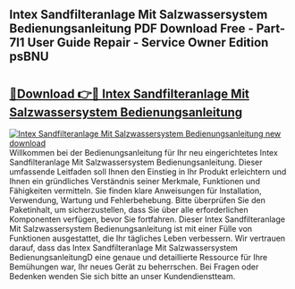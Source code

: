 ## Intex Sandfilteranlage Mit Salzwassersystem Bedienungsanleitung PDF Download Free - Part-7I1 User Guide Repair - Service Owner Edition psBNU

# <h2><a href="http://df62i9.blite.top/?on=Intex+Sandfilteranlage+Mit+Salzwassersystem+Bedienungsanleitung">🔗Download 👉🔴 Intex Sandfilteranlage Mit Salzwassersystem Bedienungsanleitung</a></h2>

[![Intex Sandfilteranlage Mit Salzwassersystem Bedienungsanleitung new download](https://i.imgur.com/lujVjoI.png)](http://df62i9.blite.top/?on=Intex+Sandfilteranlage+Mit+Salzwassersystem+Bedienungsanleitung)
Willkommen bei der Bedienungsanleitung für Ihr neu eingerichtetes Intex Sandfilteranlage Mit Salzwassersystem Bedienungsanleitung. Dieser umfassende Leitfaden soll Ihnen den Einstieg in Ihr Produkt erleichtern und Ihnen ein gründliches Verständnis seiner Merkmale, Funktionen und Fähigkeiten vermitteln. Sie finden klare Anweisungen für Installation, Verwendung, Wartung und Fehlerbehebung. Bitte überprüfen Sie den Paketinhalt, um sicherzustellen, dass Sie über alle erforderlichen Komponenten verfügen, bevor Sie fortfahren. Dieser Intex Sandfilteranlage Mit Salzwassersystem Bedienungsanleitung ist mit einer Fülle von Funktionen ausgestattet, die Ihr tägliches Leben verbessern. Wir vertrauen darauf, dass das Intex Sandfilteranlage Mit Salzwassersystem BedienungsanleitungD eine genaue und detaillierte Ressource für Ihre Bemühungen war, Ihr neues Gerät zu beherrschen. Bei Fragen oder Bedenken wenden Sie sich bitte an unser Kundendienstteam.
